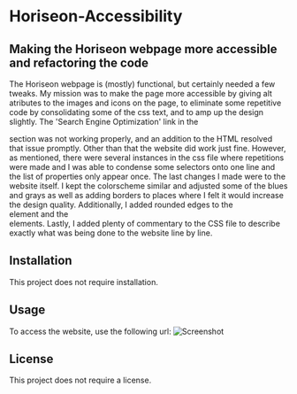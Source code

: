 # Horiseon-Accessibility

## Making the Horiseon webpage more accessible and refactoring the code

The Horiseon webpage is (mostly) functional, but certainly needed a few tweaks. My mission was to make the page more accessible by giving alt atributes to the images and icons on the page, to eliminate some repetitive code by consolidating some of the css text, and to amp up the design slightly.  The 'Search Engine Optimization' link in the <nav> section was not working properly, and an addition to the HTML resolved that issue promptly. Other than that the website did work just fine. However, as mentioned, there were several instances in the css file where repetitions were made and I was able to condense some selectors onto one line and the list of properties only appear once. The last changes I made were to the website itself. I kept the colorscheme similar and adjusted some of the blues and grays as well as adding borders to places where I felt it would increase the design quality. Additionally, I added rounded edges to the <aside> element and the <article> elements. Lastly, I added plenty of commentary to the CSS file to describe exactly what was being done to the website line by line.

## Installation
This project does not require installation. 

## Usage
To access the website, use the following url:
![Screenshot](filepath)

## License

This project does not require a license.
